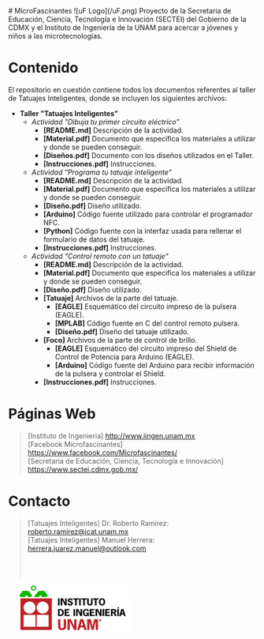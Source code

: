<meta name="google-site-verification" content="56YGGNdEkGo94rvDZRkzSX_00WQJ7aJo11EX2UVtsUU" />
# MicroFascinantes
![uF Logo](/uF.png)
Proyecto de la Secretaria de Educación, Ciencia, Tecnología e Innovación (SECTEI) del Gobierno de la CDMX y el Instituto de Ingeniería de la UNAM para acercar a jóvenes y niños a las microtecnologías.

# Contenido
El repositorio en cuestión contiene todos los documentos referentes al taller de Tatuajes Inteligentes, donde se incluyen los siguientes archivos:
* **Taller "Tatuajes Inteligentes"**
   * *Actividad "Dibuja tu primer circuito eléctrico"*
     * **[README.md]** Descripción de la actividad.
     * **[Material.pdf]** Documento que especifica los materiales a utilizar y donde se pueden conseguir. 
     * **[Diseños.pdf]** Documento con los diseños utilizados en el Taller.
     * **[Instrucciones.pdf]** Instrucciones.
   * *Actividad "Programa tu tatuaje inteligente"*
     * **[README.md]** Descripción de la actividad.
     * **[Material.pdf]** Documento que especifica los materiales a utilizar y donde se pueden conseguir. 
     * **[Diseño.pdf]** Diseño utilizado.
     * **[Arduino]** Código fuente utilizado para controlar el programador NFC.
     * **[Python]** Código fuente con la interfaz usada para rellenar el formulario de datos del tatuaje.   
     * **[Instrucciones.pdf]** Instrucciones.
   * *Actividad "Control remoto con un tatuaje"*
     * **[README.md]** Descripción de la actividad.
     * **[Material.pdf]** Documento que especifica los materiales a utilizar y donde se pueden conseguir. 
     * **[Diseño.pdf]** Diseño utilizado.
     * **[Tatuaje]** Archivos de la parte del tatuaje.
       * **[EAGLE]** Esquemático del circuito impreso de la pulsera (EAGLE).
       * **[MPLAB]** Código fuente en C del control remoto pulsera.
       * **[Diseño.pdf]** Diseño del tatuaje utilizado.
     * **[Foco]** Archivos de la parte de control de brillo.
       * **[EAGLE]** Esquemático del circuito impreso del Shield de Control de Potencia para Arduino (EAGLE).
       * **[Arduino]** Código fuente del Arduino para recibir información de la pulsera y controlar el Shield.
     * **[Instrucciones.pdf]** Instrucciones.
     
     
# Páginas Web
>[Instituto de Ingeniería] http://www.iingen.unam.mx<br/>
>[Facebook Microfascinantes] https://www.facebook.com/Microfascinantes/<br/>
>[Secretaria de Educación, Ciencia, Tecnología e Innovación] https://www.sectei.cdmx.gob.mx/<br/>

# Contacto
>[Tatuajes Inteligentes] Dr. Roberto Ramirez: roberto.ramirez@icat.unam.mx <br/>
>[Tatuajes Inteligentes] Manuel Herrera: herrera.juarez.manuel@outlook.com <br/>
<br/><br/><br/>
<p float="center">
  <div class="frame" style="height: 25px;">
    <img align="center" src="/cdmx.png" height="85" hspace="15"/>  
  </div>
  <div class="frame" style="height: 25px;">
    <img align="center" src="/iiunam.png" height="70" hspace="15"/>  
  </div>
</p>
